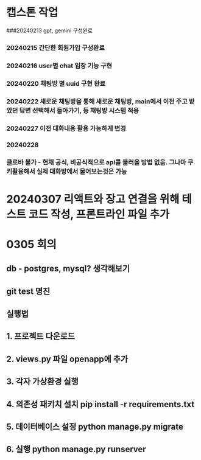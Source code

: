 # 캡스톤 작업
###20240213 gpt, gemini 구성완료
### 20240215 간단한 회원가입 구성완료
### 20240216 user별 chat 입장 기능 구현
### 20240220 채팅방 별 uuid 구현 완료
### 20240222 새로운 채팅방을 통해 새로운 채팅방, main에서 이전 주고 받았던 답변 선택해서 돌아가기, 등 채팅방 시스템 적용
### 20240227 이전 대화내용 활용 가능하게 변경
### 20240228 
### 클로바 불가 - 현재 공식, 비공식적으로 api를 불러올 방법 없음. 그나마 쿠키활용해서 실제 대화방에서 물어보는것은 가능

# 20240307 리액트와 장고 연결을 위해 테스트 코드 작성, 프론트라인 파일 추가


# 0305 회의

## db - postgres, mysql? 생각해보기

## git test 명진

## 실행법
## 1. 프로젝트 다운로드
## 2. views.py 파일 openapp에 추가
## 3. 각자 가상환경 실행
## 4. 의존성 패키치 설치 pip install -r requirements.txt 
## 5. 데이터베이스 설정 python manage.py migrate
## 6. 실행 python manage.py runserver


